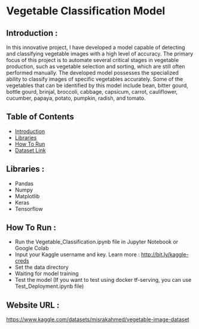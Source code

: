 # Vegetable Classification Model

## <a name="introduction"></a> Introduction :

In this innovative project, I have developed a model capable of detecting and classifying vegetable images with a high level of accuracy. The primary focus of this project is to automate several critical stages in vegetable production, such as vegetable selection and sorting, which are still often performed manually. The developed model possesses the specialized ability to classify images of specific vegetables accurately. Some of the vegetables that can be identified by this model include bean, bitter gourd, bottle gourd, brinjal, broccoli, cabbage, capsicum, carrot, cauliflower, cucumber, papaya, potato, pumpkin, radish, and tomato.

## Table of Contents

- [Introduction](#introduction)
- [Libraries](#libraries)
- [How To Run](#how-to-run)
- [Dataset Link](#dataset-link)

## <a name="libraries"></a> Libraries :

- Pandas
- Numpy
- Matplotlib
- Keras
- Tensorflow

## <a name="how-to-run"></a> How To Run :

- Run the Vegetable_Classification.ipynb file in Jupyter Notebook or Google Colab
- Input your Kaggle username and key. Learn more : http://bit.ly/kaggle-creds
- Set the data directory
- Waiting for model training
- Test the model (If you want to test using docker tf-serving, you can use Test_Deployment.ipynb file)

## <a name="dataset-link"></a> Website URL :

https://www.kaggle.com/datasets/misrakahmed/vegetable-image-dataset
